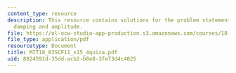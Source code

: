```yaml
---
content_type: resource
description: This resource contains solutions for the problem statements related to
  damping and amplitude.
file: https://ol-ocw-studio-app-production.s3.amazonaws.com/courses/18-03sc-differential-equations-fall-2011/8824591d35ddacb2b8e83fe73d4c4025_MIT18_03SCF11_s15_4quiza.pdf
file_type: application/pdf
resourcetype: Document
title: MIT18_03SCF11_s15_4quiza.pdf
uid: 8824591d-35dd-acb2-b8e8-3fe73d4c4025
---
```

